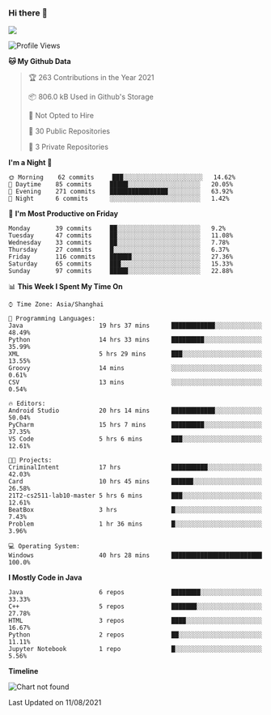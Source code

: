 ### Hi there 👋

<!--
**zhou-ning/zhou-ning** is a ✨ _special_ ✨ repository because its `README.md` (this file) appears on your GitHub profile.

Here are some ideas to get you started:

- 🔭 I’m currently working on ...
- 🌱 I’m currently learning ...
- 👯 I’m looking to collaborate on ...
- 🤔 I’m looking for help with ...
- 💬 Ask me about ...
- 📫 How to reach me: ...
- 😄 Pronouns: ...
- ⚡ Fun fact: ...
-->
![](https://github-readme-stats.vercel.app/api?username=zhou-ning)

<!--START_SECTION:waka-->
![Profile Views](http://img.shields.io/badge/Profile%20Views-0-blue)

**🐱 My Github Data** 

> 🏆 263 Contributions in the Year 2021
 > 
> 📦 806.0 kB Used in Github's Storage 
 > 
> 🚫 Not Opted to Hire
 > 
> 📜 30 Public Repositories 
 > 
> 🔑 3 Private Repositories  
 > 
**I'm a Night 🦉** 

```text
🌞 Morning    62 commits     ███░░░░░░░░░░░░░░░░░░░░░░   14.62% 
🌆 Daytime    85 commits     █████░░░░░░░░░░░░░░░░░░░░   20.05% 
🌃 Evening    271 commits    ████████████████░░░░░░░░░   63.92% 
🌙 Night      6 commits      ░░░░░░░░░░░░░░░░░░░░░░░░░   1.42%

```
📅 **I'm Most Productive on Friday** 

```text
Monday       39 commits     ██░░░░░░░░░░░░░░░░░░░░░░░   9.2% 
Tuesday      47 commits     ██░░░░░░░░░░░░░░░░░░░░░░░   11.08% 
Wednesday    33 commits     ██░░░░░░░░░░░░░░░░░░░░░░░   7.78% 
Thursday     27 commits     █░░░░░░░░░░░░░░░░░░░░░░░░   6.37% 
Friday       116 commits    ██████░░░░░░░░░░░░░░░░░░░   27.36% 
Saturday     65 commits     ███░░░░░░░░░░░░░░░░░░░░░░   15.33% 
Sunday       97 commits     █████░░░░░░░░░░░░░░░░░░░░   22.88%

```


📊 **This Week I Spent My Time On** 

```text
⌚︎ Time Zone: Asia/Shanghai

💬 Programming Languages: 
Java                     19 hrs 37 mins      ████████████░░░░░░░░░░░░░   48.49% 
Python                   14 hrs 33 mins      █████████░░░░░░░░░░░░░░░░   35.99% 
XML                      5 hrs 29 mins       ███░░░░░░░░░░░░░░░░░░░░░░   13.55% 
Groovy                   14 mins             ░░░░░░░░░░░░░░░░░░░░░░░░░   0.61% 
CSV                      13 mins             ░░░░░░░░░░░░░░░░░░░░░░░░░   0.54%

🔥 Editors: 
Android Studio           20 hrs 14 mins      ████████████░░░░░░░░░░░░░   50.04% 
PyCharm                  15 hrs 7 mins       █████████░░░░░░░░░░░░░░░░   37.35% 
VS Code                  5 hrs 6 mins        ███░░░░░░░░░░░░░░░░░░░░░░   12.61%

🐱‍💻 Projects: 
CriminalIntent           17 hrs              ██████████░░░░░░░░░░░░░░░   42.03% 
Card                     10 hrs 45 mins      ██████░░░░░░░░░░░░░░░░░░░   26.58% 
21T2-cs2511-lab10-master 5 hrs 6 mins        ███░░░░░░░░░░░░░░░░░░░░░░   12.61% 
BeatBox                  3 hrs               █░░░░░░░░░░░░░░░░░░░░░░░░   7.43% 
Problem                  1 hr 36 mins        █░░░░░░░░░░░░░░░░░░░░░░░░   3.96%

💻 Operating System: 
Windows                  40 hrs 28 mins      █████████████████████████   100.0%

```

**I Mostly Code in Java** 

```text
Java                     6 repos             ████████░░░░░░░░░░░░░░░░░   33.33% 
C++                      5 repos             ███████░░░░░░░░░░░░░░░░░░   27.78% 
HTML                     3 repos             ████░░░░░░░░░░░░░░░░░░░░░   16.67% 
Python                   2 repos             ██░░░░░░░░░░░░░░░░░░░░░░░   11.11% 
Jupyter Notebook         1 repo              █░░░░░░░░░░░░░░░░░░░░░░░░   5.56%

```


**Timeline**

![Chart not found](https://raw.githubusercontent.com/zhou-ning/zhou-ning/main/charts/bar_graph.png) 


 Last Updated on 11/08/2021
<!--END_SECTION:waka-->
